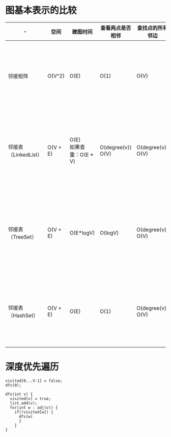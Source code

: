 # 图基本表示的比较

| -               | 空间       | 建图时间                   | 查看两点是否相邻             | 查找点的所有邻边             | 备注                        |
|-----------------|----------|------------------------|----------------------|----------------------|---------------------------|
| 邻接矩阵            | O(V^2)   | O(E)                   | O(1)                 | O(V)                 | 性能最优，非常占空间（不推荐）           |
| 邻接表（LinkedList） | O(V + E) | O(E) <br>如果查重：O(E * V) | O(degree(v))<br>O(V) | O(degree(v))<br>O(V) | 邻接矩阵的优化，节省了空间（不推荐）        |
| 邻接表（TreeSet）    | O(V + E) | O(E*logV)              | O(logV)              | O(degree(v))<br>O(V) | 邻接矩阵的优化，保证了邻边的**顺序性**（推荐） |
| 邻接表（HashSet）    | O(V + E) | O(E)                   | O(1)                 | O(degree(v))<br>O(V) | 邻接矩阵的优化，提升了**性能**（推荐）     |

# 深度优先遍历

```shell
visited[0...V-1] = false;
dfs(0);

dfs(int v) {
  visited[v] = true;
  list.add(v);
  for(int w : adj(v)) {
    if(!visited[w]) {
      dfs(w)
      }
    }
}
```